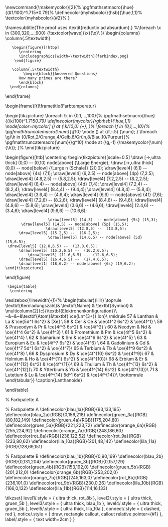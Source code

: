 
\newcommand{\makemycolor}[2]{%
    \pgfmathsetmacro{\hue}{(#1/100)^1.715*0.79}%
    \definecolor{myhsbcolor}{hsb}{\hue,1,1}%
    \textcolor{myhsbcolor}{#2}%
}

\framesubtitle{The proof uses \textit{reductio ad absurdum}.}
    %\foreach \x in {300,320,...,900} {\textcolor[wave]{\x}{\x}\ }\\
    \begin{columns}
      \column{.5\textwidth}
               
       \begin{figure}[!htbp]
          \centering
          \includegraphics[width=\textwidth]{farbindex.png}
        \end{figure}
       
       \column{.5\textwidth}
            \begin{block}{Answered Questions}
          How many primes are there?
          \end{block}
      \end{columns}

  \end{frame}



  \begin{frame}[t]\frametitle{Farbtemperatur}

  \begin{tikzpicture}
    \foreach \k in {0,1,...,100}{%
        \pgfmathsetmacro{\hue}{(\k/100)^1.715*0.79}
        \definecolor{mycolor}{rgb:hsb}{\hue,1,1}
        \node[color=mycolor] () at (\k/10,0) {$\bullet$};
    }%
    \foreach \f in {0,1,...,10}{%
        \pgfmathtruncatemacro{\num}{\f*10}
        \node () at (\f,-.5) {\num};
    }
    \foreach \g/\h in {0/Rot,2/Orange,4/Gelb,6/Grün,8/Blau,10/Purpur}{%
        \pgfmathtruncatemacro{\num}{\g*10}
        \node at (\g,-1) {\makemycolor{\num}{\h}};
    }%
    \end{tikzpicture}


\begin{figure}[htb] 
    \centering
    \begin{tikzpicture}[scale=0.5]
\draw [->,ultra thick] (0,0) --   (0,10) node[above] {\Large Energie};
\draw [->,ultra thick] (0,0) -- node[below] {\Large n (Schale)} (20,0);
    \draw[level4] (6,1) -- node[above] {4s} (7,1);
       \draw[level4] (6,2.5) -- node[above] {4p} (7,2.5);
       \draw[level4] (4.8,2.5) --  (5.8,2.5);
       \draw[level4] (7.2,2.5) --  (8.2,2.5);
      \draw[level4] (6,4) -- node[above] {4d} (7,4);
       \draw[level4] (7.2,4) --  (8.2,4);
       \draw[level4] (8.4,4) --  (9.4,4);
       \draw[level4] (4.8,4) --  (5.8,4);
       \draw[level4] (3.6,4) --  (4.6,4);
       \draw[level4] (6,6) -- node[above] {4f} (7,6);
       \draw[level4] (7.2,6) --  (8.2,6);
       \draw[level4] (8.4,6) --  (9.4,6);
       \draw[level4] (4.8,6) --  (5.8,6);
        \draw[level4] (3.6,6) --  (4.6,6);
                       \draw[level4] (2.4,6) --  (3.4,6);
                     \draw[level4] (9.6,6) --  (10.6,6);
                     
                       \draw[level5] (14,3)  -- node[above] {5s} (15,3);
           \draw[level5] (14,5) -- node[above] {5p} (15,5);
                      \draw[level5] (12.8,5) --  (13.8,5);
          \draw[level5] (15.2,5) --  (16.2,5);
                       \draw[level5] (14,6.5) -- node[above] {5d} (15,6.5);
     \draw[level5] (12.8,6.5) --  (13.8,6.5);
          \draw[level5] (15.2,6.5) --  (16.2,6.5);
              \draw[level5] (11.6,6.5) --  (12.6,6.5);
          \draw[level5] (16.4,6.5) --  (17.4,6.5);
          \draw[level1] (18,6.2) -- node[above] {6s} (19,6.2);
    \end{tikzpicture}
  
\end{figure}


     \begin{table}
      \centering
\resizebox{\linewidth}{!}{%
\begin{tabular}{llllr}
\toprule
\textbf{Kernladungszahl}& \textbf{Name} & \textbf{Symbol} & \multicolumn{2}{c}{\textbf{Elektronenkonfiguration}}\\
~&~&~&\textbf{Atom}&\textbf{ \ce{Ln^{3+}} Ion}\\
\midrule
    57 & Lanthan    & La & \ce{5d^1 6s^2} & [Xe] \\
    58 & Cer        & Ce & \ce{4f^2 6s^2} & \ce{4f^1} \\
    59 & Praseodym  & Pr & \ce{4f^3 6s^2} & \ce{4f^2} \\
    60 & Neodym     & Nd & \ce{4f^4 6s^2} & \ce{4f^3} \\
    61 & Promethium & Pm & \ce{4f^5 6s^2} & \ce{4f^4} \\
    62 & Samarium   & Sm & \ce{4f^6 6s^2} & \ce{4f^5} \\
    63 & Europium   & Eu & \ce{4f^7 6s^2} & \ce{4f^6} \\
    64 & Gadolinium & Gd & \ce{4f^7 5d^1 6s^2} & \ce{4f^7}\\
    65 & Terbium    & Tb & \ce{4f^9 6s^2} & \ce{4f^8} \\
    66 & Dysprosium & Dy & \ce{4f^{10} 6s^2} & \ce{4f^9}\\
    67 & Holmium    & Ho & \ce{4f^{11} 6s^2} & \ce{4f^{10}}\\
    68 & Erbium     & Er & \ce{4f^{12} 6s^2} & \ce{4f^{11}}\\
    69 & Thulium    & Th & \ce{4f^{13} 6s^2} & \ce{4f^{12}}\\
    70 & Ytterbium  & Yb & \ce{4f^{14} 6s^2} & \ce{4f^{13}}\\
    71 & Lutetium   & Lu & \ce{4f^{14} 5d^1 6s^2} & \ce{4f^{14}}\\
  \bottomrule
\end{tabular}}
\caption{Lanthanoide}

\end{table}


% Farbpalette A


% Farbpalette A
\definecolor{blau_1a}{RGB}{93,133,195}
\definecolor{blau_2a}{RGB}{0,156,218}
\definecolor{gruen_3a}{RGB}{80,182,149}
\definecolor{gruen_4a}{RGB}{175,204,80}
\definecolor{gruen_5a}{RGB}{221,223,72}
\definecolor{orange_6a}{RGB}{255,224,92}
\definecolor{orange_7a}{RGB}{248,186,60}
\definecolor{rot_8a}{RGB}{238,122,52}
\definecolor{rot_9a}{RGB}{233,80,62}
\definecolor{lila_10a}{RGB}{201,48,142}
\definecolor{lila_11a}{RGB}{128,69,151}

% Farbpalette B
\definecolor{blau_1b}{RGB}{0,90,169}
\definecolor{blau_2b}{RGB}{0,131,204}
\definecolor{gruen_3b}{RGB}{0,157,129}
\definecolor{gruen_4b}{RGB}{153,192,0}
\definecolor{gruen_5b}{RGB}{201,212,0}
\definecolor{orange_6b}{RGB}{253,202,0}
\definecolor{orange_7b}{RGB}{245,163,0}
\definecolor{rot_8b}{RGB}{236,101,0}
\definecolor{rot_9b}{RGB}{230,0,26}
\definecolor{lila_10b}{RGB}{166,0,132}
\definecolor{lila_11b}{RGB}{114,16,133}

\tikzset{
    level1/.style = {
        ultra thick,
        rot_8b
    },
  level2/.style = {
        ultra thick,
        gruen_5b
    },
    level3/.style = {
        ultra thick,
        blau_1b
    },
    level4/.style = {
        ultra thick,
        gruen_5b
    },
    level5/.style = {
        ultra thick,
        lila_10a
    },
    connect/.style = {
        dashed,
        red
    },
    notice/.style = {
        draw,
        rectangle callout,
        callout relative pointer={#1}
    },
    label/.style = {
        text width=2cm
    }
}
